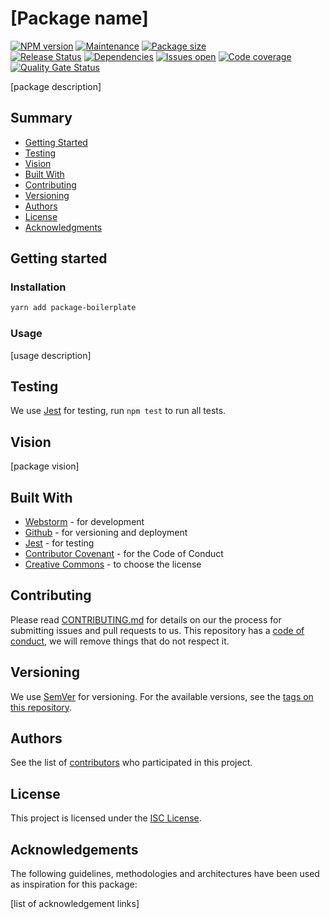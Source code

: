# [Package name]

[![NPM version][version-shield]][version-url]
[![Maintenance][maintenance-shield]][maintenance-url]
[![Package size][package-size-shield]][package-size-url] \
[![Release Status][release-status-shield]][release-status-url]
[![Dependencies][dependencies-shield]][dependencies-url]
[![Issues open][issues-shield]][issues-url]
[![Code coverage][coverage-shield]][coverage-url]
[![Quality Gate Status][quality-shield]][quality-url]

[package description]

## Summary

- [Getting Started](#getting-started)
- [Testing](#testing)
- [Vision](#vision)
- [Built With](#built-with)
- [Contributing](#contributing)
- [Versioning](#versioning)
- [Authors](#authors)
- [License](#license)
- [Acknowledgments](#acknowledgements)

## Getting started

### Installation

```sh
yarn add package-boilerplate
```

### Usage

[usage description]

## Testing

We use [Jest](https://jestjs.io/) for testing, run `npm test` to run all tests.

## Vision

[package vision]

## Built With

- [Webstorm](https://www.jetbrains.com/webstorm/) - for development
- [Github](https://github.com) - for versioning and deployment
- [Jest](https://jestjs.io/) - for testing
- [Contributor Covenant](https://www.contributor-covenant.org/) - for the Code of Conduct
- [Creative Commons](https://creativecommons.org/) - to choose the license

## Contributing

Please read [CONTRIBUTING.md](CONTRIBUTING.md) for details on our the process for submitting issues and pull requests to us.
This repository has a [code of conduct](CODE_OF_CONDUCT.md), we will remove things that do not respect it.

## Versioning

We use [SemVer](http://semver.org/) for versioning.
For the available versions, see the [tags on this repository](https://github.com/PurpleBooth/a-good-readme-template/tags).

## Authors

See the list of [contributors](https://github.com/pvds/styles/contributors)
who participated in this project.

## License

This project is licensed under the [ISC License](LICENSE.md).

## Acknowledgements

The following guidelines, methodologies and architectures have been used as inspiration for this package:

[list of acknowledgement links]

[version-shield]: https://img.shields.io/npm/v/@pragmatics/styles.svg
[version-url]: https://www.npmjs.com/package/@pragmatics/styles
[maintenance-shield]: https://img.shields.io/maintenance/yes/2020.svg?color=blue
[maintenance-url]: https://github.com/pvds/styles/graphs/commit-activity
[package-size-shield]: https://img.shields.io/bundlephobia/min/package-boilerplate.svg?label=size
[package-size-url]: https://bundlephobia.com/result?p=package-boilerplate
[release-status-shield]: https://img.shields.io/github/workflow/status/pvds/styles/release.svg
[release-status-url]: https://github.com/pvds/styles/actions?query=workflow%3Arelease
[dependencies-shield]: https://img.shields.io/david/pvds/styles.svg
[dependencies-url]: https://github.com/pvds/styles
[issues-shield]: https://img.shields.io/github/issues/pvds/styles.svg
[issues-url]: https://github.com/pvds/styles/issues
[coverage-shield]: https://img.shields.io/codecov/c/github/pvds/styles.svg
[coverage-url]: https://codecov.io/gh/pvds/styles
[quality-shield]: https://img.shields.io/sonar/quality_gate/pvds_package-boilerplate.svg?server=https%3A%2F%2Fsonarcloud.io
[quality-url]: https://sonarcloud.io/dashboard?id=pvds_package-boilerplate
